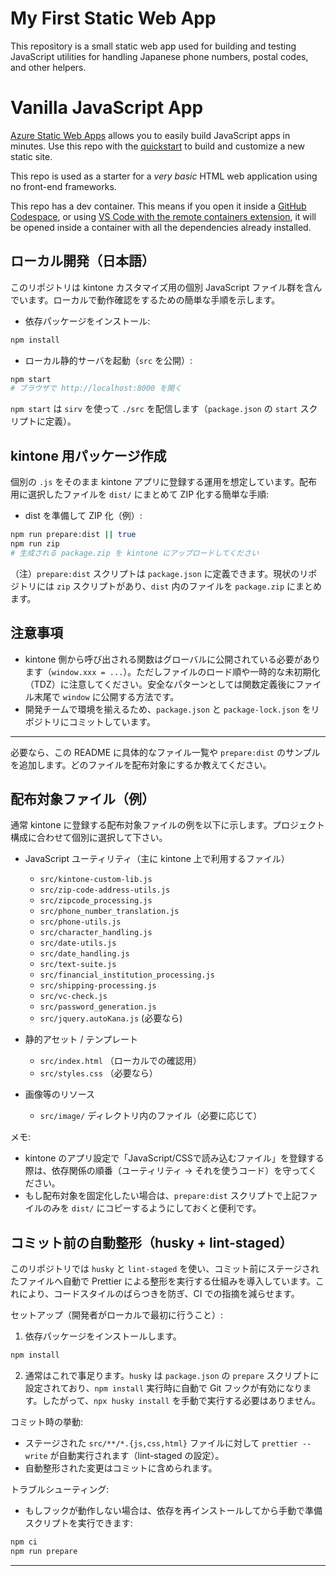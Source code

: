 # My First Static Web App

This repository is a small static web app used for building and testing
JavaScript utilities for handling Japanese phone numbers, postal codes,
and other helpers.

# Vanilla JavaScript App

[Azure Static Web Apps](https://docs.microsoft.com/azure/static-web-apps/overview) allows you to easily build JavaScript apps in minutes. Use this repo with the [quickstart](https://docs.microsoft.com/azure/static-web-apps/getting-started?tabs=vanilla-javascript) to build and customize a new static site.

This repo is used as a starter for a _very basic_ HTML web application using no front-end frameworks.

This repo has a dev container. This means if you open it inside a [GitHub Codespace](https://github.com/features/codespaces), or using [VS Code with the remote containers extension](https://code.visualstudio.com/docs/remote/containers), it will be opened inside a container with all the dependencies already installed.

## ローカル開発（日本語）

このリポジトリは kintone カスタマイズ用の個別 JavaScript ファイル群を含んでいます。ローカルで動作確認をするための簡単な手順を示します。

- 依存パッケージをインストール:

```bash
npm install
```

- ローカル静的サーバを起動（`src` を公開）:

```bash
npm start
# ブラウザで http://localhost:8000 を開く
```

`npm start` は `sirv` を使って `./src` を配信します（`package.json` の `start` スクリプトに定義）。

## kintone 用パッケージ作成

個別の `.js` をそのまま kintone アプリに登録する運用を想定しています。配布用に選択したファイルを `dist/` にまとめて ZIP 化する簡単な手順:

- dist を準備して ZIP 化（例）:

```bash
npm run prepare:dist || true
npm run zip
# 生成される package.zip を kintone にアップロードしてください
```

（注）`prepare:dist` スクリプトは `package.json` に定義できます。現状のリポジトリには `zip` スクリプトがあり、`dist` 内のファイルを `package.zip` にまとめます。

## 注意事項

- kintone 側から呼び出される関数はグローバルに公開されている必要があります（`window.xxx = ...`）。ただしファイルのロード順や一時的な未初期化（TDZ）に注意してください。安全なパターンとしては関数定義後にファイル末尾で `window` に公開する方法です。
- 開発チームで環境を揃えるため、`package.json` と `package-lock.json` をリポジトリにコミットしています。

---

必要なら、この README に具体的なファイル一覧や `prepare:dist` のサンプルを追加します。どのファイルを配布対象にするか教えてください。

## 配布対象ファイル（例）

通常 kintone に登録する配布対象ファイルの例を以下に示します。プロジェクト構成に合わせて個別に選択して下さい。

- JavaScript ユーティリティ（主に kintone 上で利用するファイル）
	- `src/kintone-custom-lib.js`
	- `src/zip-code-address-utils.js`
	- `src/zipcode_processing.js`
	- `src/phone_number_translation.js`
	- `src/phone-utils.js`
	- `src/character_handling.js`
	- `src/date-utils.js`
	- `src/date_handling.js`
	- `src/text-suite.js`
	- `src/financial_institution_processing.js`
	- `src/shipping-processing.js`
	- `src/vc-check.js`
	- `src/password_generation.js`
	- `src/jquery.autoKana.js` (必要なら)

- 静的アセット / テンプレート
	- `src/index.html` （ローカルでの確認用）
	- `src/styles.css` （必要なら）

- 画像等のリソース
	- `src/image/` ディレクトリ内のファイル（必要に応じて）

メモ:
- kintone のアプリ設定で「JavaScript/CSSで読み込むファイル」を登録する際は、依存関係の順番（ユーティリティ → それを使うコード）を守ってください。
- もし配布対象を固定化したい場合は、`prepare:dist` スクリプトで上記ファイルのみを `dist/` にコピーするようにしておくと便利です。

## コミット前の自動整形（husky + lint-staged）

このリポジトリでは `husky` と `lint-staged` を使い、コミット前にステージされたファイルへ自動で Prettier による整形を実行する仕組みを導入しています。これにより、コードスタイルのばらつきを防ぎ、CI での指摘を減らせます。

セットアップ（開発者がローカルで最初に行うこと）:

1. 依存パッケージをインストールします。

```bash
npm install
```

2. 通常はこれで事足ります。`husky` は `package.json` の `prepare` スクリプトに設定されており、`npm install` 実行時に自動で Git フックが有効になります。したがって、`npx husky install` を手動で実行する必要はありません。

コミット時の挙動:
- ステージされた `src/**/*.{js,css,html}` ファイルに対して `prettier --write` が自動実行されます（lint-staged の設定）。
- 自動整形された変更はコミットに含められます。

トラブルシューティング:
- もしフックが動作しない場合は、依存を再インストールしてから手動で準備スクリプトを実行できます:

```bash
npm ci
npm run prepare
```

---